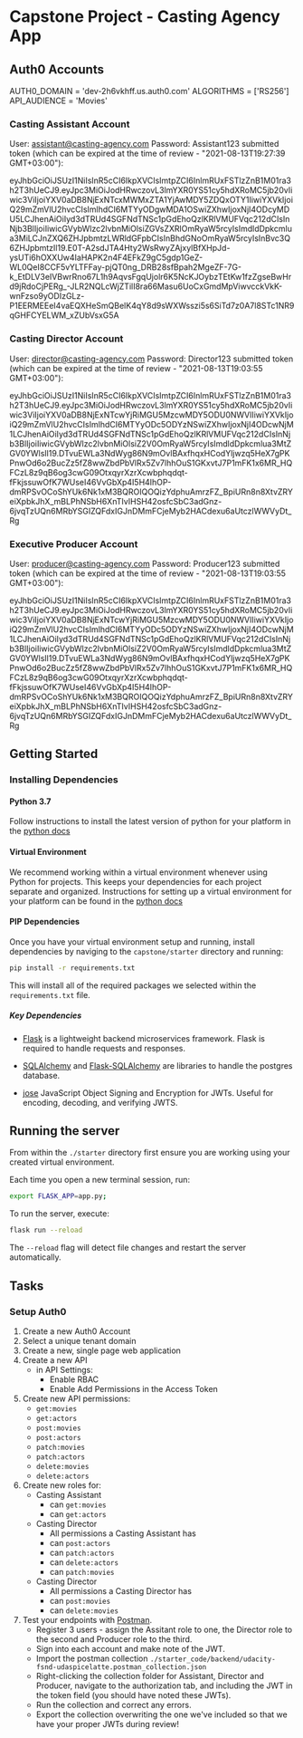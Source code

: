 # Capstone Project - Casting Agency App
## Auth0 Accounts

AUTH0_DOMAIN = 'dev-2h6vkhff.us.auth0.com'
ALGORITHMS = ['RS256']
API_AUDIENCE = 'Movies'

### Casting Assistant Account

User: assistant@casting-agency.com
Password: Assistant123
submitted token (which can be expired at the time of review - "2021-08-13T19:27:39 GMT+03:00"):

eyJhbGciOiJSUzI1NiIsInR5cCI6IkpXVCIsImtpZCI6InlmRUxFSTlzZnB1M01ra3h2T3hUeCJ9.eyJpc3MiOiJodHRwczovL3lmYXR0YS51cy5hdXRoMC5jb20vIiwic3ViIjoiYXV0aDB8NjExNTcxMWMxZTA1YjAwMDY5ZDQxOTY1IiwiYXVkIjoiQ29mZmVlU2hvcCIsImlhdCI6MTYyODgwMDA1OSwiZXhwIjoxNjI4ODcyMDU5LCJhenAiOiIyd3dTRUd4SGFNdTNSc1pGdEhoQzlKRlVMUFVqc212dCIsInNjb3BlIjoiIiwicGVybWlzc2lvbnMiOlsiZGVsZXRlOmRyaW5rcyIsImdldDpkcmlua3MiLCJnZXQ6ZHJpbmtzLWRldGFpbCIsInBhdGNoOmRyaW5rcyIsInBvc3Q6ZHJpbmtzIl19.E0T-A2sdJTA4Hty2WsRwyZAjxylBfXHpJd-ysUTi6hOXXUw4IaHAPK2n4F4EFkZ9gC5gdp1GeZ-WL0QeI8CCF5vYLTFFay-pjQT0ng_DRB28sfBpah2MgeZF-7G-k_EtDLV3eIVBwrRno67L1h9AqvsFgqUjolr6K5NcKJOybzTEtKw1fzZgseBwHrd9jRdoCjPERg_-JLR2NQLcWjZTilI8ra66Masu6UoCxGmdMpViwvcckVkK-wnFzso9yODIzGLz-P1EERMEEeI4vaEQXHeSmQBelK4qY8d9sWXWsszi5s6SiTd7z0A7l8STc1NR9qGHFCYELWM_xZUbVsxG5A

### Casting Director Account

User: director@casting-agency.com
Password: Director123
submitted token (which can be expired at the time of review - "2021-08-13T19:03:55 GMT+03:00"):

eyJhbGciOiJSUzI1NiIsInR5cCI6IkpXVCIsImtpZCI6InlmRUxFSTlzZnB1M01ra3h2T3hUeCJ9.eyJpc3MiOiJodHRwczovL3lmYXR0YS51cy5hdXRoMC5jb20vIiwic3ViIjoiYXV0aDB8NjExNTcwYjRiMGU5MzcwMDY5ODU0NWVlIiwiYXVkIjoiQ29mZmVlU2hvcCIsImlhdCI6MTYyODc5ODYzNSwiZXhwIjoxNjI4ODcwNjM1LCJhenAiOiIyd3dTRUd4SGFNdTNSc1pGdEhoQzlKRlVMUFVqc212dCIsInNjb3BlIjoiIiwicGVybWlzc2lvbnMiOlsiZ2V0OmRyaW5rcyIsImdldDpkcmlua3MtZGV0YWlsIl19.DTvuEWLa3NdWyg86N9mOvlBAxfhqxHCodYljwzq5HeX7gPKPnwOd6o2BucZz5fZ8wwZbdPbVlRx5Zv7lhhOuS1GKxvtJ7P1mFK1x6MR_HQFCzL8z9qB6og3cwG09OtxqyrXzrXcwbphqdqt-fFkjssuwOfK7WUseI46VvGbXp4I5H4IhOP-dmRPSvOCoShYUk6Nk1xM3BQROIQOQizYdphuAmrzFZ_BpiURn8n8XtvZRYeiXpbkJhX_mBLPhNSbH6XnTIvIHSH42osfcSbC3adGnz-6jvqTzUQn6MRbYSGIZQFdxIGJnDMmFCjeMyb2HACdexu6aUtczlWWVyDt_Rg

### Executive Producer Account

User: producer@casting-agency.com
Password: Producer123
submitted token (which can be expired at the time of review - "2021-08-13T19:03:55 GMT+03:00"):

eyJhbGciOiJSUzI1NiIsInR5cCI6IkpXVCIsImtpZCI6InlmRUxFSTlzZnB1M01ra3h2T3hUeCJ9.eyJpc3MiOiJodHRwczovL3lmYXR0YS51cy5hdXRoMC5jb20vIiwic3ViIjoiYXV0aDB8NjExNTcwYjRiMGU5MzcwMDY5ODU0NWVlIiwiYXVkIjoiQ29mZmVlU2hvcCIsImlhdCI6MTYyODc5ODYzNSwiZXhwIjoxNjI4ODcwNjM1LCJhenAiOiIyd3dTRUd4SGFNdTNSc1pGdEhoQzlKRlVMUFVqc212dCIsInNjb3BlIjoiIiwicGVybWlzc2lvbnMiOlsiZ2V0OmRyaW5rcyIsImdldDpkcmlua3MtZGV0YWlsIl19.DTvuEWLa3NdWyg86N9mOvlBAxfhqxHCodYljwzq5HeX7gPKPnwOd6o2BucZz5fZ8wwZbdPbVlRx5Zv7lhhOuS1GKxvtJ7P1mFK1x6MR_HQFCzL8z9qB6og3cwG09OtxqyrXzrXcwbphqdqt-fFkjssuwOfK7WUseI46VvGbXp4I5H4IhOP-dmRPSvOCoShYUk6Nk1xM3BQROIQOQizYdphuAmrzFZ_BpiURn8n8XtvZRYeiXpbkJhX_mBLPhNSbH6XnTIvIHSH42osfcSbC3adGnz-6jvqTzUQn6MRbYSGIZQFdxIGJnDMmFCjeMyb2HACdexu6aUtczlWWVyDt_Rg

## Getting Started

### Installing Dependencies

#### Python 3.7

Follow instructions to install the latest version of python for your platform in the [python docs](https://docs.python.org/3/using/unix.html#getting-and-installing-the-latest-version-of-python)

#### Virtual Environment

We recommend working within a virtual environment whenever using Python for projects. This keeps your dependencies for each project separate and organized. Instructions for setting up a virtual environment for your platform can be found in the [python docs](https://packaging.python.org/guides/installing-using-pip-and-virtual-environments/)

#### PIP Dependencies

Once you have your virtual environment setup and running, install dependencies by naviging to the `capstone/starter` directory and running:

```bash
pip install -r requirements.txt
```

This will install all of the required packages we selected within the `requirements.txt` file.

##### Key Dependencies

- [Flask](http://flask.pocoo.org/) is a lightweight backend microservices framework. Flask is required to handle requests and responses.

- [SQLAlchemy](https://www.sqlalchemy.org/) and [Flask-SQLAlchemy](https://flask-sqlalchemy.palletsprojects.com/en/2.x/) are libraries to handle the postgres database. 

- [jose](https://python-jose.readthedocs.io/en/latest/) JavaScript Object Signing and Encryption for JWTs. Useful for encoding, decoding, and verifying JWTS.

## Running the server

From within the `./starter` directory first ensure you are working using your created virtual environment.

Each time you open a new terminal session, run:

```bash
export FLASK_APP=app.py;
```

To run the server, execute:

```bash
flask run --reload
```

The `--reload` flag will detect file changes and restart the server automatically.

## Tasks

### Setup Auth0

1. Create a new Auth0 Account
2. Select a unique tenant domain
3. Create a new, single page web application
4. Create a new API
   - in API Settings:
     - Enable RBAC
     - Enable Add Permissions in the Access Token
5. Create new API permissions:
   - `get:movies`
   - `get:actors`
   - `post:movies`
   - `post:actors`
   - `patch:movies`
   - `patch:actors`
   - `delete:movies`
   - `delete:actors`
6. Create new roles for:
   - Casting Assistant
     - can `get:movies`
     - can `get:actors`
   - Casting Director
     - All permissions a Casting Assistant has
     - can `post:actors`
     - can `patch:actors`
     - can `delete:actors`
     - can `patch:movies`
   - Casting Director
     - All permissions a Casting Director has
     - can `post:movies`
     - can `delete:movies`
7. Test your endpoints with [Postman](https://getpostman.com).
   - Register 3 users - assign the Assitant role to one, the Director role to the second and Producer role to the third.
   - Sign into each account and make note of the JWT.
   - Import the postman collection `./starter_code/backend/udacity-fsnd-udaspicelatte.postman_collection.json`
   - Right-clicking the collection folder for Assistant, Director and Producer, navigate to the authorization tab, and including the JWT in the token field (you should have noted these JWTs).
   - Run the collection and correct any errors.
   - Export the collection overwriting the one we've included so that we have your proper JWTs during review!
